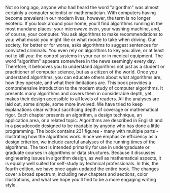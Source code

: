 Not so long ago, anyone who had heard the word "algorithm" was almost certainly a computer scientist or mathematician. With computers having become prevalent in our modern lives, however, the term is no longer esoteric. If you look around your home, you'll find algorithms running in the most mundane places: your microwave oven, your washing machine, and, of course, your computer. You ask algorithms to make recommendations to you: what music you might like or what rooute to take when driving. Our society, for better or for worse, asks algorithms to suggest sentences for convicted criminals. You even rely on algorithms to key you alive, or at least not to kill you: the control systems in your car or in medical equipment.
The word "algorithm" appears somewhere in the news seemingly every day.
  Therefore, it behooves you to understand algorithms not just as a student or practitioner of computer science, but as a citizen of the world. Once you understand algorithms, you can educate others about what algorithms are, how they operate, and what their limitations are.
  This book provides a comprehensive introduction to the modern study of computer algorithms. It presents many algorithms and covers them in considerable depth, yet makes their design accessible to all levels of readers. All the analyses are laid out, some simple, some more involved. We have tried to keep explanations clear without sacrificing depth of coverage or mathematical rigor.
  Each chapter presents an algorithm, a design technique, an application area, or a related topic. Algorithms are described in English and in a pseudocode designed to be readable by anyone who has done a little programming. The book contains 231 figures - many with multiple parts - illustrating how the algorithms work. Since we emphasize efficiency as a design criterion, we include careful analyses of the running times of the algorithms.
  The text is intended primarily for use in undergraduate or graduate courses in algorithms or data structures. Because it discusses engineering issues in algorithm design, as well as mathematical aspects, it is equally well suited for self-study by technical professionals.
  In this, the fourth edition, we have once again updated the entire book. The changes cover a broad spectrum, including new chapters and sections, color illustrations, and what we hope you'll find to be a more engaging writing style.
